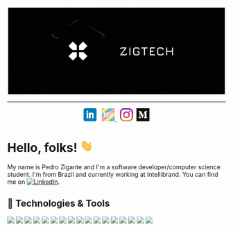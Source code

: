 <p align="center">
  <a href="https://github.com/zigante">
    <img
      src="https://raw.githubusercontent.com/zigante/zigante/main/assets/gifs/cover.gif"
      alt="dev"
    />
  </a>
</p>

<hr />

<p align="center">
  <a href="https://www.linkedin.com/in/pedro-zigante-martim/"
    ><img
      height="30"
      src="https://raw.githubusercontent.com/zigante/zigante/main/assets/icons/linkedin.png?raw=true"
      alt="linkedin"
  /></a>
  &nbsp;
  <a href="https://dev.to/zigante">
    <img
      height="30"
      src="https://raw.githubusercontent.com/zigante/zigante/main/assets/icons/dev.png?raw=true"
      alt="dev.to"
    />
  </a>
  &nbsp;
  <a href="https://www.instagram.com/zigpedro/"
    ><img
      height="30"
      src="https://raw.githubusercontent.com/zigante/zigante/main/assets/icons/instagram.png?raw=true"
      alt="instagram" /></a
  >&nbsp;
  <a href="https://medium.com/@zigante.pedro"
    ><img
      height="30"
      src="https://raw.githubusercontent.com/zigante/zigante/main/assets/icons/medium.png?raw=true"
      alt="medium"
  /></a>
</p>

# Hello, folks! <img src="https://raw.githubusercontent.com/zigante/zigante/main/assets/gifs/wave.gif" width="30px">

My name is Pedro Zigante and I'm a software developer/computer science student. I'm from Brazil and currently working at Intellibrand. You can find me on [![LinkedIn][2.2]][2].

## 🔧 Technologies & Tools

![](https://img.shields.io/badge/OS-Linux-informational?style=flat&logo=linux&logoColor=white&color=2bbc8a)
![](https://img.shields.io/badge/OS-Windows-informational?style=flat&logo=windows&logoColor=white&color=2bbc8a)
![](https://img.shields.io/badge/Code-Python-informational?style=flat&logo=python&logoColor=white&color=2bbc8a)
![](https://img.shields.io/badge/Code-JavaScript-informational?style=flat&logo=javascript&logoColor=white&color=2bbc8a)
![](https://img.shields.io/badge/Code-TypesScript-informational?style=flat&logo=typescript&logoColor=white&color=2bbc8a)
![](https://img.shields.io/badge/Code-React-informational?style=flat&logo=React&logoColor=white&color=2bbc8a)
![](https://img.shields.io/badge/Shell-Bash-informational?style=flat&logo=gnu-bash&logoColor=white&color=2bbc8a)
![](https://img.shields.io/badge/DataBase-MongoDB-informational?style=flat&logo=mongodb&logoColor=white&color=2bbc8a)
![](https://img.shields.io/badge/DataBase-PostgreSQL-informational?style=flat&logo=postgresql&logoColor=white&color=2bbc8a)
![](https://img.shields.io/badge/DataBase-Sql_Server-informational?style=flat&logo=microsoft-sql-server&logoColor=white&color=2bbc8a)
![](https://img.shields.io/badge/Tools-VS_Code-informational?style=flat&logo=visual-studio-code&logoColor=white&color=2bbc8a)
![](https://img.shields.io/badge/Tools-jQuery-informational?style=flat&logo=jquery&logoColor=white&color=2bbc8a)
![](https://img.shields.io/badge/Tools-GitHub-informational?style=flat&logo=github&logoColor=white&color=2bbc8a)
![](https://img.shields.io/badge/Tools-BitBucket-informational?style=flat&logo=bitbucket&logoColor=white&color=2bbc8a)
![](https://img.shields.io/badge/Tools-Docker-informational?style=flat&logo=docker&logoColor=white&color=2bbc8a)
![](https://img.shields.io/badge/Tools-Serverless-informational?style=flat&logo=serverless&logoColor=white&color=2bbc8a)
![](https://img.shields.io/badge/Cloud-AWS-informational?style=flat&logo=amazon&logoColor=white&color=2bbc8a)

<!-- icons with padding -->

[1.1]: http://i.imgur.com/0o48UoR.png 'github icon with padding'

<!-- icons without padding -->

[1.2]: http://i.imgur.com/9I6NRUm.png 'github icon without padding'
[2.2]: https://raw.githubusercontent.com/MartinHeinz/MartinHeinz/master/linkedin-3-16.png 'LinkedIn icon without padding'

<!-- links to your social media accounts -->

[1]: https://github.com/MartinHeinz
[2]: https://www.linkedin.com/in/heinz-martin/
